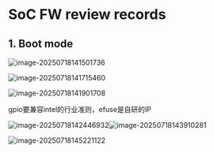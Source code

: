 # SoC FW review records

## 1. Boot mode

![image-20250718141501736](D:\WorkSpace\Personal\入职记录\figures\image-20250718141501736.png)



![image-20250718141715460](C:\Users\desen.li\AppData\Roaming\Typora\typora-user-images\image-20250718141715460.png)



![image-20250718141901708](C:\Users\desen.li\AppData\Roaming\Typora\typora-user-images\image-20250718141901708.png)

gpio要兼容intel的行业准则，efuse是自研的IP



![image-20250718142446932](C:\Users\desen.li\AppData\Roaming\Typora\typora-user-images\image-20250718142446932.png)![image-20250718143910281](C:\Users\desen.li\AppData\Roaming\Typora\typora-user-images\image-20250718143910281.png)

![image-20250718145221122](C:\Users\desen.li\AppData\Roaming\Typora\typora-user-images\image-20250718145221122.png)